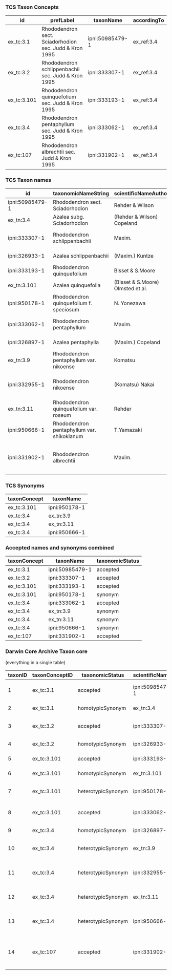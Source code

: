 ### TCS Taxon Concepts

id | prefLabel | taxonName | accordingTo
-|-|-|-
ex_tc:3.1 | Rhododendron sect. Sciadorhodion sec. Judd & Kron 1995 | ipni:50985479-1 | ex_ref:3.4
ex_tc:3.2 | Rhododendron schlippenbachii sec. Judd & Kron 1995 | ipni:333307-1 | ex_ref:3.4
ex_tc:3.101 | Rhododendron quinquefolium sec. Judd & Kron 1995 | ipni:333193-1 | ex_ref:3.4
ex_tc:3.4 | Rhododendron pentaphyllum sec. Judd & Kron 1995 | ipni:333062-1 | ex_ref:3.4
ex_tc:107 | Rhododendron albrechtii sec. Judd & Kron 1995 | ipni:331902-1 | ex_ref:3.4

### TCS Taxon names

id | taxonomicNameString | scientificNameAuthorship | namePublishedIn | basionym
-|-|-|-|-
ipni:50985479-1 | Rhododendron sect. Sciadorhodion | Rehder & Wilson | Monogr. Azaleas 79 (1921) | 
ex_tn:3.4 | Azalea subg. Sciadorhodion | (Rehder & Wilson) Copeland | Am. Midl. Nat. 3o: 597 (1943) | ipni:50985479-1
ipni:333307-1 | Rhododendron schlippenbachii | Maxim. | Bull. Acad. Sci. St Pétersbourg, ser. 3 15 (1870) | 
ipni:326933-1 | Azalea schlippenbachii | (Maxim.) Kuntze | Revis. Gen.Pl. 2:387 (1891) | ipni:333307-1
ipni:333193-1 | Rhododendron quinquefolium | Bisset & S.Moore | J. Bot. 15: 292 (1877) | 
ex_tn:3.101 | Azalea quinquefolia | (Bisset & S.Moore) Olmsted et al. | Stand. Pl. Names 27 (1923) | ipni:333193-1
ipni:950178-1 | Rhododendron quinquefolium f. speciosum | N. Yonezawa | J. Phytogeogr. Taxon. 35(2): 101 (1987) | 
ipni:333062-1 | Rhododendron pentaphyllum | Maxim. | Bull. Acad. Sci. St Petersbourg, ser. 3, 31:65 (1887) | 
ipni:326897-1 | Azalea pentaphylla | (Maxim.) Copeland | Am. Midl. Nat. 30: 595 (1943) | ipni:333062-1
ex_tn:3.9 | Rhododendron pentaphyllum var. nikoense | Komatsu | Icon. Pl. Koisikav. 3: 45, t 168 (1916) | 
ipni:332955-1 | Rhododendron nikoense | (Komatsu) Nakai | Nakai & Koidz. Trees and Shrubs Japan 1: 68 (1922) | ex_tn:3.0
ex_tn:3.11 | Rhododendron quinquefolium var. roseum | Rehder | Bailey, Stand. Cycl. Hort. 5: 2947 (1916) | 
ipni:950666-1 | Rhododendron pentaphyllum var. shikokianum | T.Yamazaki | Jap. Bot. 63: 312 (1988) | 
ipni:331902-1 | Rhododendron albrechtii | Maxim. | Bull. Acad. Sci. Sci. St Pétersbourg, sér. 3, 15: 227 (1870) | 


### TCS Synonyms

taxonConcept | taxonName
-|-
ex_tc:3.101 | ipni:950178-1
ex_tc:3.4 | ex_tn:3.9
ex_tc:3.4 | ex_tn:3.11
ex_tc:3.4 | ipni:950666-1

### Accepted names and synonyms combined

taxonConcept | taxonName | taxonomicStatus
-|-|-
ex_tc:3.1 | ipni:50985479-1 | accepted
ex_tc:3.2 | ipni:333307-1 | accepted
ex_tc:3.101 | ipni:333193-1 | accepted
ex_tc:3.101 | ipni:950178-1 | synonym
ex_tc:3.4 | ipni:333062-1 | accepted
ex_tc:3.4 | ex_tn:3.9 | synonym
ex_tc:3.4 | ex_tn:3.11 | synonym
ex_tc:3.4 | ipni:950666-1 | synonym
ex_tc:107 | ipni:331902-1 | accepted


### Darwin Core Archive Taxon core

(everything in a single table)

taxonID | taxonConceptID | taxonomicStatus | scientificNameID | scientificName | scientificNameAuthorship | namePublishedIn | originalNameUsageID
-|-|-|-|-|-|-|-
1 | ex_tc:3.1 | accepted | ipni:50985479-1 | Rhododendron sect. Sciadorhodion | Rehder & Wilson | Monogr. Azaleas 79 (1921) | 
2 | ex_tc:3.1 | homotypicSynonym | ex_tn:3.4 | Azalea subg. Sciadorhodion | (Rehder & Wilson) Copeland | Am. Midl. Nat. 3o: 597 (1943) | ipni:50985479-1
3 | ex_tc:3.2 | accepted | ipni:333307-1 | Rhododendron schlippenbachii | Maxim. | Bull. Acad. Sci. St Pétersbourg, ser. 3 15 (1870) | 
4 | ex_tc:3.2 | homotypicSynonym | ipni:326933-1 | Azalea schlippenbachii | (Maxim.) Kuntze | Revis. Gen.Pl. 2:387 (1891) | ipni:333307-1
5 | ex_tc:3.101 | accepted | ipni:333193-1 | Rhododendron quinquefolium | Bisset & S.Moore | J. Bot. 15: 292 (1877) | 
6 | ex_tc:3.101 | homotypicSynonym | ex_tn:3.101 | Azalea quinquefolia | (Bisset & S.Moore) Olmsted et al. | Stand. Pl. Names 27 (1923) | ipni:333193-1
7 | ex_tc:3.101 | heterotypicSynonym | ipni:950178-1 | Rhododendron quinquefolium f. speciosum | N. Yonezawa | J. Phytogeogr. Taxon. 35(2): 101 (1987) | 
8 | ex_tc:3.101 | accepted | ipni:333062-1 | Rhododendron pentaphyllum | Maxim. | Bull. Acad. Sci. St Petersbourg, ser. 3, 31:65 (1887) | 
9 | ex_tc:3.4 | homotypicSynonym | ipni:326897-1 | Azalea pentaphylla | (Maxim.) Copeland | Am. Midl. Nat. 30: 595 (1943) | ipni:333062-1
10 | ex_tc:3.4 | heterotypicSynonym | ex_tn:3.9 | Rhododendron pentaphyllum var. nikoense | Komatsu | Icon. Pl. Koisikav. 3: 45, t 168 (1916) | 
11 | ex_tc:3.4 | heterotypicSynonym | ipni:332955-1 | Rhododendron nikoense | (Komatsu) Nakai | Nakai & Koidz. Trees and Shrubs Japan 1: 68 (1922) | ex_tn:3.0
12 | ex_tc:3.4 | heterotypicSynonym | ex_tn:3.11 | Rhododendron quinquefolium var. roseum | Rehder | Bailey, Stand. Cycl. Hort. 5: 2947 (1916) | 
13 | ex_tc:3.4 | heterotypicSynonym | ipni:950666-1 | Rhododendron pentaphyllum var. shikokianum | T.Yamazaki | Jap. Bot. 63: 312 (1988) | 
14 | ex_tc:107 | accepted | ipni:331902-1 | Rhododendron albrechtii | Maxim. | Bull. Acad. Sci. Sci. St Pétersbourg, sér. 3, 15: 227 (1870) | 
